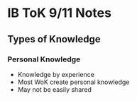 # IB ToK 9/11 Notes

## Types of Knowledge

### Personal Knowledge
 - Knowledge by experience
 - Most WoK create personal knowledge
 - May not be easily shared

